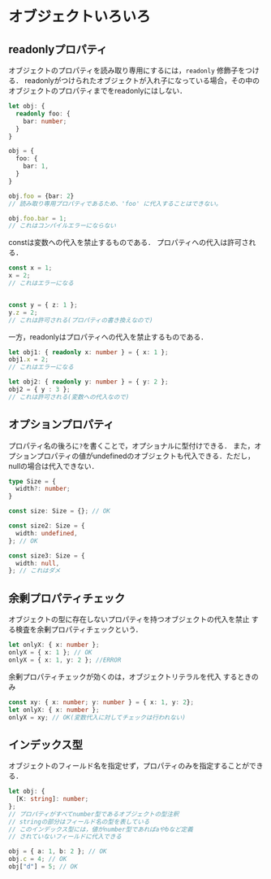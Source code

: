 # オブジェクトいろいろ

## readonlyプロパティ

オブジェクトのプロパティを読み取り専用にするには，`readonly`
修飾子をつける．
readonlyがつけられたオブジェクトが入れ子になっている場合，その中の
オブジェクトのプロパティまでをreadonlyにはしない．

```typescript
let obj: {
  readonly foo: {
    bar: number;
  }
}

obj = {
  foo: {
    bar: 1,
  }
}

obj.foo = {bar: 2}
// 読み取り専用プロパティであるため、'foo' に代入することはできない。

obj.foo.bar = 1;
// これはコンパイルエラーにならない
```

constは変数への代入を禁止するものである．
プロパティへの代入は許可される．

```typescript
const x = 1;
x = 2;
// これはエラーになる


const y = { z: 1 };
y.z = 2;
// これは許可される(プロパティの書き換えなので)
```


一方，readonlyはプロパティへの代入を禁止するものである．

```typescript
let obj1: { readonly x: number } = { x: 1 };
obj1.x = 2;
// これはエラーになる

let obj2: { readonly y: number } = { y: 2 };
obj2 = { y : 3 };
// これは許可される(変数への代入なので)
```

## オプションプロパティ

プロパティ名の後ろに`?`を書くことで，オプショナルに型付けできる．
また，オプションプロパティの値がundefinedのオブジェクトも代入できる．ただし，nullの場合は代入できない．

```typescript
type Size = {
  width?: number;
}

const size: Size = {}; // OK

const size2: Size = {
  width: undefined,
}; // OK

const size3: Size = {
  width: null,
}; // これはダメ
```

## 余剰プロパティチェック

オブジェクトの型に存在しないプロパティを持つオブジェクトの代入を禁止
する検査を余剰プロパティチェックという．

```typescript
let onlyX: { x: number };
onlyX = { x: 1 }; // OK
onlyX = { x: 1, y: 2 }; //ERROR
```

余剰プロパティチェックが効くのは，オブジェクトリテラルを代入
するときのみ

```typescript
const xy: { x: number; y: number } = { x: 1, y: 2};
let onlyX: { x: number };
onlyX = xy; // OK(変数代入に対してチェックは行われない)
```

## インデックス型

オブジェクトのフィールド名を指定せず，プロパティのみを指定することができる．

```typescript
let obj: {
  [K: string]: number;
};
// プロパティがすべてnumber型であるオブジェクトの型注釈
// stringの部分はフィールド名の型を表している
// このインデックス型には，値がnumber型であればaやbなど定義
// されていないフィールドに代入できる

obj = { a: 1, b: 2 }; // OK
obj.c = 4; // OK
obj["d"] = 5; // OK
```
